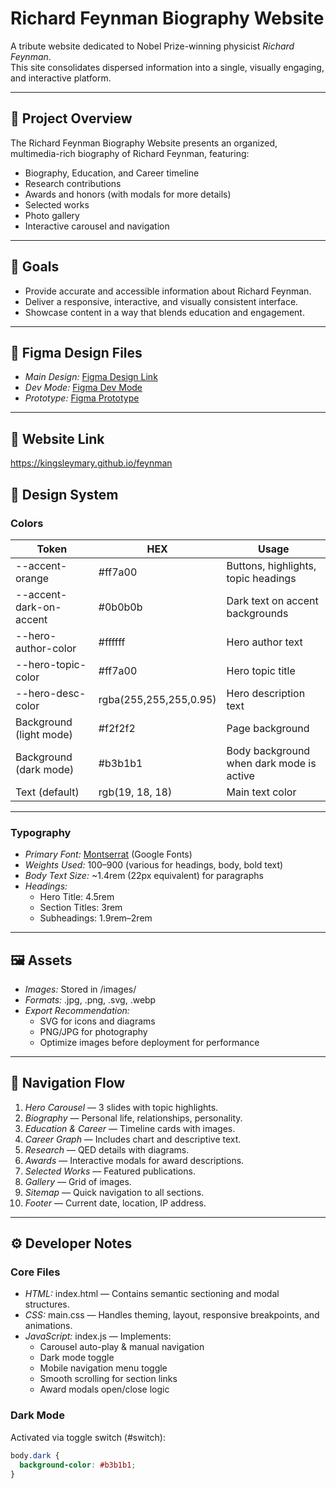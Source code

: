 # Richard Feynman Biography Website

A tribute website dedicated to Nobel Prize-winning physicist *Richard Feynman*.  
This site consolidates dispersed information into a single, visually engaging, and interactive platform.

---

## 📌 Project Overview
The Richard Feynman Biography Website presents an organized, multimedia-rich biography of Richard Feynman, featuring:
- Biography, Education, and Career timeline
- Research contributions
- Awards and honors (with modals for more details)
- Selected works
- Photo gallery
- Interactive carousel and navigation

---

## 🎯 Goals
- Provide accurate and accessible information about Richard Feynman.
- Deliver a responsive, interactive, and visually consistent interface.
- Showcase content in a way that blends education and engagement.

---

## 📂 Figma Design Files
- *Main Design:* [Figma Design Link](https://www.figma.com/design/aucc4qPI6Pra69FGC02IKL/Untitled?node-id=0-1&t=EjumS0Kmz4b9rO0q-1)  
- *Dev Mode:* [Figma Dev Mode](https://www.figma.com/design/aucc4qPI6Pra69FGC02IKL/Untitled?node-id=0-1&m=dev&t=EjumS0Kmz4b9rO0q-1)  
- *Prototype:* [Figma Prototype](https://www.figma.com/proto/aucc4qPI6Pra69FGC02IKL/Richard-Fynman?node-id=0-1&t=EjumS0Kmz4b9rO0q-1)

---
## 🔗 Website Link
https://kingsleymary.github.io/feynman

## 🎨 Design System

### Colors
| Token                   | HEX       | Usage |
|-------------------------|-----------|-------|
| --accent-orange       | #ff7a00 | Buttons, highlights, topic headings |
| --accent-dark-on-accent | #0b0b0b | Dark text on accent backgrounds |
| --hero-author-color   | #ffffff | Hero author text |
| --hero-topic-color    | #ff7a00 | Hero topic title |
| --hero-desc-color     | rgba(255,255,255,0.95) | Hero description text |
| Background (light mode) | #f2f2f2 | Page background |
| Background (dark mode)  | #b3b1b1 | Body background when dark mode is active |
| Text (default)          | rgb(19, 18, 18) | Main text color |

---

### Typography
- *Primary Font:* [Montserrat](https://fonts.google.com/specimen/Montserrat) (Google Fonts)
- *Weights Used:* 100–900 (various for headings, body, bold text)
- *Body Text Size:* ~1.4rem (22px equivalent) for paragraphs
- *Headings:*
  - Hero Title: 4.5rem
  - Section Titles: 3rem
  - Subheadings: 1.9rem–2rem

---

## 🖼 Assets
- *Images:* Stored in /images/
- *Formats:* .jpg, .png, .svg, .webp
- *Export Recommendation:*  
  - SVG for icons and diagrams  
  - PNG/JPG for photography  
  - Optimize images before deployment for performance

---

## 🔄 Navigation Flow
1. *Hero Carousel* — 3 slides with topic highlights.
2. *Biography* — Personal life, relationships, personality.
3. *Education & Career* — Timeline cards with images.
4. *Career Graph* — Includes chart and descriptive text.
5. *Research* — QED details with diagrams.
6. *Awards* — Interactive modals for award descriptions.
7. *Selected Works* — Featured publications.
8. *Gallery* — Grid of images.
9. *Sitemap* — Quick navigation to all sections.
10. *Footer* — Current date, location, IP address.

---

## ⚙ Developer Notes

### Core Files
- *HTML:* index.html — Contains semantic sectioning and modal structures.
- *CSS:* main.css — Handles theming, layout, responsive breakpoints, and animations.
- *JavaScript:* index.js — Implements:
  - Carousel auto-play & manual navigation
  - Dark mode toggle
  - Mobile navigation menu toggle
  - Smooth scrolling for section links
  - Award modals open/close logic

### Dark Mode
Activated via toggle switch (#switch):
```css
body.dark {
  background-color: #b3b1b1;
}